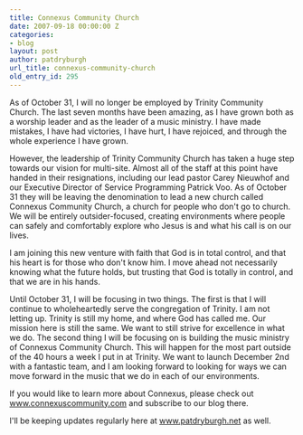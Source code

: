 ```yaml
---
title: Connexus Community Church
date: 2007-09-18 00:00:00 Z
categories:
- blog
layout: post
author: patdryburgh
url_title: connexus-community-church
old_entry_id: 295
---
```


As of October 31, I will no longer be employed by Trinity Community Church. The last seven months have been amazing, as I have grown both as a worship leader and as the leader of a music ministry. I have made mistakes, I have had victories, I have hurt, I have rejoiced, and through the whole experience I have grown.

However, the leadership of Trinity Community Church has taken a huge step towards our vision for multi-site. Almost all of the staff at this point have handed in their resignations, including our lead pastor Carey Nieuwhof and our Executive Director of Service Programming Patrick Voo. As of October 31 they will be leaving the denomination to lead a new church called Connexus Community Church, a church for people who don't go to church. We will be entirely outsider-focused, creating environments where people can safely and comfortably explore who Jesus is and what his call is on our lives.

I am joining this new venture with faith that God is in total control, and that his heart is for those who don't know him. I move ahead not necessarily knowing what the future holds, but trusting that God is totally in control, and that we are in his hands.

Until October 31, I will be focusing in two things. The first is that I will continue to wholeheartedly serve the congregation of Trinity. I am not letting up. Trinity is still my home, and where God has called me. Our mission here is still the same. We want to still strive for excellence in what we do. The second thing I will be focusing on is building the music ministry of Connexus Community Church. This will happen for the most part outside of the 40 hours a week I put in at Trinity. We want to launch December 2nd with a fantastic team, and I am looking forward to looking for ways we can move forward in the music that we do in each of our environments.

If you would like to learn more about Connexus, please check out www.connexuscommunity.com and subscribe to our blog there.

I'll be keeping updates regularly here at www.patdryburgh.net as well.